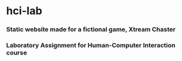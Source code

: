 # hci-lab

### Static website made for a fictional game, Xtream Chaster
### Laboratory Assignment for Human-Computer Interaction course
